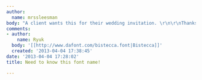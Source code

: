 ```yaml
---
author:
  name: mrssleesman
body: "A client wants this for their wedding invitation. \r\n\r\nThanks so much!\r\nLes\r\n\r\n[img:sites/default/files/old-images/kelsey_6414.jpg]"
comments:
- author:
    name: Ryuk
  body: '[[http://www.dafont.com/bistecca.font|Bistecca]]'
  created: '2013-04-04 17:38:45'
date: '2013-04-04 17:28:02'
title: Need to know this font name!

---
```

